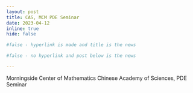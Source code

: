 ```yaml
---
layout: post
title: CAS, MCM PDE Seminar
date: 2023-04-12
inline: true
hide: false

#false - hyperlink is made and title is the news

#false - no hyperlink and post below is the news

---
```

Morningside Center of Mathematics Chinese Academy of Sciences, PDE Seminar
<!-- cmd + / : comments the whole line-->

<!--- (# https://alshedivat.github.io/al-folio/blog/2015/math/)
--->

